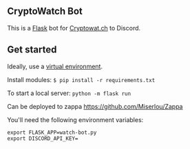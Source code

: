 ## CryptoWatch Bot

This is a [Flask](https://palletsprojects.com/p/flask/) bot for [Cryptowat.ch](https://cryptowat.ch) to Discord.

## Get started
Ideally, use a [virtual environment](https://virtualenv.pypa.io/en/latest/).

Install modules:
`$ pip install -r requirements.txt`

To start a local server:
`python -m flask run`

Can be deployed to zappa
https://github.com/Miserlou/Zappa

You'll need the following environment variables:
```
export FLASK_APP=watch-bot.py
export DISCORD_API_KEY=
```